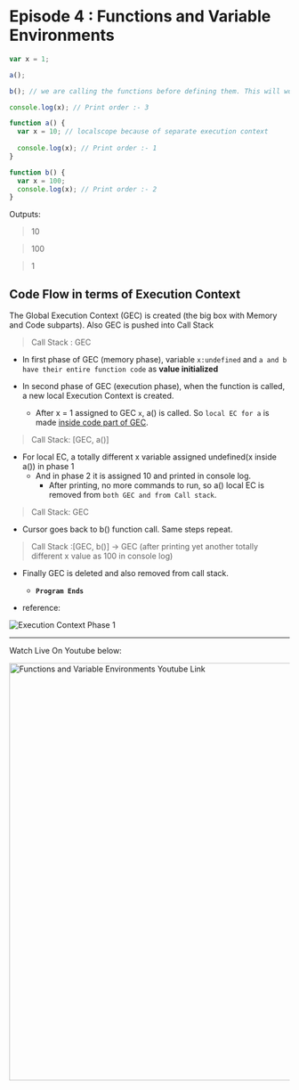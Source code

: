 # Episode 4 : Functions and Variable Environments

```js
var x = 1;

a();

b(); // we are calling the functions before defining them. This will work properly, as seen in Hoisting.

console.log(x); // Print order :- 3

function a() {
  var x = 10; // localscope because of separate execution context
  
  console.log(x); // Print order :- 1
}

function b() {
  var x = 100;
  console.log(x); // Print order :- 2
}
```

Outputs:

> 10

> 100

> 1

## Code Flow in terms of Execution Context

 The Global Execution Context (GEC) is created (the big box with Memory and Code subparts). Also GEC is pushed into Call Stack

> Call Stack : GEC

* In first phase of GEC (memory phase), variable `x:undefined` and `a and b have their entire function code` as **value initialized**

* In second phase of GEC (execution phase), when the function is called, a new local Execution Context is created.
  * After x = 1 assigned to GEC `x`, a() is called. So `local EC for a` is made <ins>inside code part of GEC</ins>.

> Call Stack: [GEC, a()]

* For local EC, a totally different x variable assigned undefined(x inside a()) in phase 1
  * And in phase 2 it is assigned 10 and printed in console log.
    * After printing, no more commands to run, so a() local EC is removed from `both GEC and from Call stack`.

> Call Stack: GEC

* Cursor goes back to b() function call. Same steps repeat.

> Call Stack :[GEC, b()] -> GEC (after printing yet another totally different x value as 100 in console log)

* Finally GEC is deleted and also removed from call stack. 
  * **`Program Ends`**


* reference:

![Execution Context Phase 1](/assets/function.jpg "Execution Context")

<hr>

Watch Live On Youtube below:

<a href="https://www.youtube.com/watch?v=gSDncyuGw0s&ab_channel=AkshaySaini" target="_blank"><img src="https://img.youtube.com/vi/gSDncyuGw0s/0.jpg" width="750"
alt="Functions and Variable Environments Youtube Link"/></a>